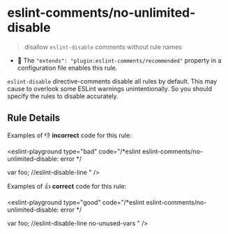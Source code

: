 # eslint-comments/no-unlimited-disable

> disallow `eslint-disable` comments without rule names

- 🌟 The `"extends": "plugin:eslint-comments/recommended"` property in a configuration file enables this rule.

`eslint-disable` directive-comments disable all rules by default. This may cause to overlook some ESLint warnings unintentionally.
So you should specify the rules to disable accurately.

## Rule Details

Examples of :-1: **incorrect** code for this rule:

<eslint-playground type="bad" code="/*eslint eslint-comments/no-unlimited-disable: error */

var foo; //eslint-disable-line
" />

Examples of :+1: **correct** code for this rule:

<eslint-playground type="good" code="/*eslint eslint-comments/no-unlimited-disable: error */

var foo; //eslint-disable-line no-unused-vars
" />
